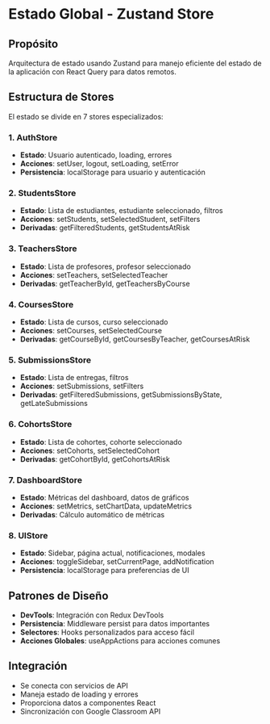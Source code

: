 # Estado Global - Zustand Store

## Propósito
Arquitectura de estado usando Zustand para manejo eficiente del estado de la aplicación con React Query para datos remotos.

## Estructura de Stores
El estado se divide en 7 stores especializados:

### 1. AuthStore
- **Estado**: Usuario autenticado, loading, errores
- **Acciones**: setUser, logout, setLoading, setError
- **Persistencia**: localStorage para usuario y autenticación

### 2. StudentsStore
- **Estado**: Lista de estudiantes, estudiante seleccionado, filtros
- **Acciones**: setStudents, setSelectedStudent, setFilters
- **Derivadas**: getFilteredStudents, getStudentsAtRisk

### 3. TeachersStore
- **Estado**: Lista de profesores, profesor seleccionado
- **Acciones**: setTeachers, setSelectedTeacher
- **Derivadas**: getTeacherById, getTeachersByCourse

### 4. CoursesStore
- **Estado**: Lista de cursos, curso seleccionado
- **Acciones**: setCourses, setSelectedCourse
- **Derivadas**: getCourseById, getCoursesByTeacher, getCoursesAtRisk

### 5. SubmissionsStore
- **Estado**: Lista de entregas, filtros
- **Acciones**: setSubmissions, setFilters
- **Derivadas**: getFilteredSubmissions, getSubmissionsByState, getLateSubmissions

### 6. CohortsStore
- **Estado**: Lista de cohortes, cohorte seleccionado
- **Acciones**: setCohorts, setSelectedCohort
- **Derivadas**: getCohortById, getCohortsAtRisk

### 7. DashboardStore
- **Estado**: Métricas del dashboard, datos de gráficos
- **Acciones**: setMetrics, setChartData, updateMetrics
- **Derivadas**: Cálculo automático de métricas

### 8. UIStore
- **Estado**: Sidebar, página actual, notificaciones, modales
- **Acciones**: toggleSidebar, setCurrentPage, addNotification
- **Persistencia**: localStorage para preferencias de UI

## Patrones de Diseño
- **DevTools**: Integración con Redux DevTools
- **Persistencia**: Middleware persist para datos importantes
- **Selectores**: Hooks personalizados para acceso fácil
- **Acciones Globales**: useAppActions para acciones comunes

## Integración
- Se conecta con servicios de API
- Maneja estado de loading y errores
- Proporciona datos a componentes React
- Sincronización con Google Classroom API

